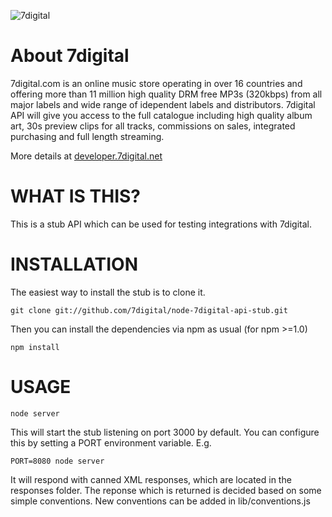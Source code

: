 ![7digital](http://developer.7digital.net/db/Gallery/Groups/Top_Navigation/Thumbnails/CustomSize_9/logo_276x0.png)

About 7digital
==============

7digital.com is an online music store operating in over 16 countries and
offering more than 11 million high quality DRM free MP3s (320kbps) from all
major labels and wide range of idependent labels and distributors. 7digital API
will give you access to the full catalogue including high quality album art,
30s preview clips for all tracks, commissions on sales, integrated purchasing
and full length streaming. 

More details at [developer.7digital.net](http://developer.7digital.net/)

WHAT IS THIS?
=============

This is a stub API which can be used for testing integrations with 7digital.

INSTALLATION
============

The easiest way to install the stub is to clone it.

    git clone git://github.com/7digital/node-7digital-api-stub.git

Then you can install the dependencies via npm as usual (for npm >=1.0)

    npm install

USAGE
=====

    node server

This will start the stub listening on port 3000 by default.  You can configure
this by setting a PORT environment variable.  E.g.

    PORT=8080 node server

It will respond with canned XML responses, which are located in the responses
folder. The reponse which is returned is decided based on some simple 
conventions.  New conventions can be added in lib/conventions.js
